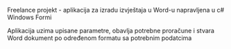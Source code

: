 Freelance projekt - aplikacija za izradu izvještaja u Word-u napravljena u c# Windows Formi

Aplikacija uzima upisane parametre, obavlja potrebne proračune i stvara Word dokument po određenom formatu sa potrebnim podatcima
